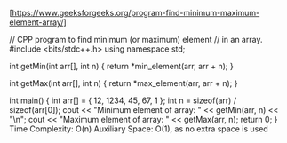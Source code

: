 
[https://www.geeksforgeeks.org/program-find-minimum-maximum-element-array/]

// CPP program to find minimum (or maximum) element
// in an array.
#include <bits/stdc++.h>
using namespace std;

int getMin(int arr[], int n)
{
	return *min_element(arr, arr + n);
}

int getMax(int arr[], int n)
{
	return *max_element(arr, arr + n);
}

int main()
{
	int arr[] = { 12, 1234, 45, 67, 1 };
	int n = sizeof(arr) / sizeof(arr[0]);
	cout << "Minimum element of array: " << getMin(arr, n) << "\n";
	cout << "Maximum element of array: " << getMax(arr, n);
	return 0;
}
Time Complexity: O(n)
Auxiliary Space: O(1), as no extra space is used
